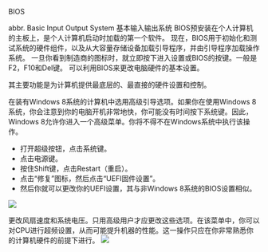 BIOS

abbr. Basic Input Output System 基本输入输出系统
BIOS预安装在个人计算机的主板上，是个人计算机启动时加载的第一个软件。 现在，BIOS用于初始化和测试系统的硬件组件，以及从大容量存储设备加载引导程序，并由引导程序加载操作系统。
一旦你看到制造商的图标时，就立即按下进入设置或BIOS的按键。一般是F2，F10和Del键。
可以利用BIOS来更改电脑硬件的基本设置。

其主要功能是为计算机提供最底层的、最直接的硬件设置和控制。

在装有Windows 8系统的计算机中选用高级引导选项。如果你在使用Windows 8系统，你会注意到你的电脑开机非常地快，你可能没有时间按下系统键。因此，Windows 8允许你进入一个高级菜单。你将不得不在Windows系统中执行该操作。
* 打开超级按钮，点击系统键。
* 点击电源键。
* 按住Shift键，点击Restart（重启）。
* 点击“修复”图标，然后点击“UEFI固件设置”。
* 然后你就可以更改你的UEFI设置，其与非Windows 8系统的BIOS设置相似。

![](https://i.loli.net/2019/08/19/yQn6aSdFw3bUf9A.jpg)

更改风扇速度和系统电压。只用高级用户才应更改这些选项。在该菜单中，你可以对CPU进行超频设置，从而可能提升机器的性能。这一操作只应在你非常熟悉你的计算机硬件的前提下进行。
![](https://i.loli.net/2019/08/19/NqGtcoAhpxVuvR2.jpg)

